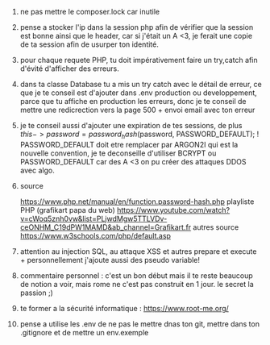1) ne pas mettre le composer.lock car inutile

2) pense a stocker l'ip dans la session php afin de vérifier que la session est bonne ainsi que le header, car si j'était un A <3, je ferait une copie de ta session afin de usurper ton identité.

3) pour chaque requete PHP, tu doit impérativement faire un try,catch afin d'évité d'afficher des erreurs.

4) dans ta classe Database tu a mis un try catch avec le détail de erreur, ce que je te conseil est d'ajouter dans .env production ou developpement, parce que tu affiche en production les erreurs, donc je te conseil de mettre une redicrection vers la page 500 + envoi email avec ton erreur

5) je te conseil aussi d'ajouter une expiration de tes sessions, de plus  $this->password =  password_hash($password, PASSWORD_DEFAULT); ! PASSWORD_DEFAULT doit etre remplacer par ARGON2I qui est la nouvelle convention, je te deconseille d'utiliser BCRYPT ou PASSWORD_DEFAULT car des A <3 on pu créer des attaques DDOS avec algo.

6) source

    https://www.php.net/manual/en/function.password-hash.php 
    playliste PHP (grafikart papa du web)
    https://www.youtube.com/watch?v=cWoq5znh0vw&list=PLjwdMgw5TTLVDv-ceONHM_C19dPW1MAMD&ab_channel=Grafikart.fr
    autres source 
    https://www.w3schools.com/php/default.asp

7) attention au injection SQL, au attaque XSS et autres prepare et execute + personnellement j'ajoute aussi des pseudo variable! 

8) commentaire personnel : c'est un bon début mais il te reste beaucoup de notion a voir, mais rome ne c'est pas construit en 1 jour. le secret la passion ;)

9) te former a la sécurité informatique : https://www.root-me.org/ 

10) pense a utilise les .env de ne pas le mettre dnas ton git, mettre dans ton .gitignore et de mettre un env.exemple